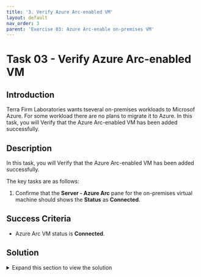 ```yaml
---
title: '3. Verify Azure Arc-enabled VM'
layout: default
nav_order: 3
parent: 'Exercise 03: Azure Arc-enable on-premises VM'
---
```


# Task 03 - Verify Azure Arc-enabled VM

## Introduction

Terra Firm Laboratories wants tseveral on-premises workloads to Microsof Azure. For some workload there are no plans to migrate it to Azure. In this task, you will Verify that the Azure Arc-enabled VM has been added successfully.

## Description

In this task, you will Verify that the Azure Arc-enabled VM has been added successfully.

The key tasks are as follows:
1. Confirme that the **Server - Azure Arc** pane for the on-premises virtual machine should shows the **Status** as **Connected**. 

## Success Criteria

* Azure Arc VM status is **Connected**.

## Solution

<details markdown="block">
<summary>Expand this section to view the solution</summary>

1. In the Azure Portal, navigate to the Resource Group for the lab.

   
2. Scroll down and locate the Azure resource of type **Server - Azure Arc**. and select it.

3. This is the **Server - Azure Arc** pane for the on-premises virtual machine that was just Azure Arc-enabled. The **Status** shows **Connected** to signify that the Azure Arc-enabled virtual machine is connected to Azure. Also, notice that the **Computer Name** and **Operating System** of the virtual machine are displayed.

4. From here, there are several **Azure Arc** capabilities available to use for managing the Azure Arc-enabled virtual machine.

5. Select **Extensions** under **Settings**. This is where you can install Extensions on the Azure Arc-enabled virtual machine. For example, the **Custom script for linux - Azure Arc** extension can be used to download scripts and files from Azure storage and launch a script on the machine.